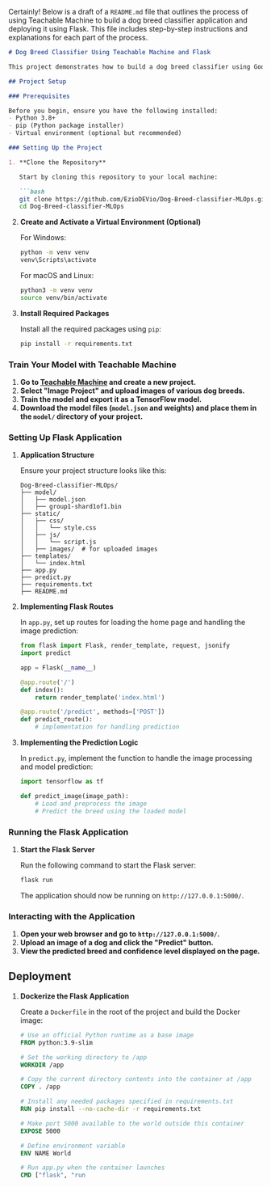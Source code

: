 Certainly! Below is a draft of a `README.md` file that outlines the process of using Teachable Machine to build a dog breed classifier application and deploying it using Flask. This file includes step-by-step instructions and explanations for each part of the process.

```markdown
# Dog Breed Classifier Using Teachable Machine and Flask

This project demonstrates how to build a dog breed classifier using Google's Teachable Machine and deploy it using a Flask web application. The application allows users to upload an image of a dog and returns the predicted breed along with a confidence level.

## Project Setup

### Prerequisites

Before you begin, ensure you have the following installed:
- Python 3.8+
- pip (Python package installer)
- Virtual environment (optional but recommended)

### Setting Up the Project

1. **Clone the Repository**

   Start by cloning this repository to your local machine:

   ```bash
   git clone https://github.com/EzioDEVio/Dog-Breed-classifier-MLOps.git
   cd Dog-Breed-classifier-MLOps
   ```

2. **Create and Activate a Virtual Environment (Optional)**

   For Windows:
   ```bash
   python -m venv venv
   venv\Scripts\activate
   ```

   For macOS and Linux:
   ```bash
   python3 -m venv venv
   source venv/bin/activate
   ```

3. **Install Required Packages**

   Install all the required packages using `pip`:

   ```bash
   pip install -r requirements.txt
   ```

### Train Your Model with Teachable Machine

1. **Go to [Teachable Machine](https://teachablemachine.withgoogle.com/) and create a new project.**
2. **Select "Image Project" and upload images of various dog breeds.**
3. **Train the model and export it as a TensorFlow model.**
4. **Download the model files (`model.json` and weights) and place them in the `model/` directory of your project.**

### Setting Up Flask Application

1. **Application Structure**

   Ensure your project structure looks like this:

   ```
   Dog-Breed-classifier-MLOps/
   ├── model/
   │   ├── model.json
   │   ├── group1-shard1of1.bin
   ├── static/
   │   ├── css/
   │   │   └── style.css
   │   ├── js/
   │   │   └── script.js
   │   ├── images/  # for uploaded images
   ├── templates/
   │   └── index.html
   ├── app.py
   ├── predict.py
   ├── requirements.txt
   ├── README.md
   ```

2. **Implementing Flask Routes**

   In `app.py`, set up routes for loading the home page and handling the image prediction:

   ```python
   from flask import Flask, render_template, request, jsonify
   import predict

   app = Flask(__name__)

   @app.route('/')
   def index():
       return render_template('index.html')

   @app.route('/predict', methods=['POST'])
   def predict_route():
       # implementation for handling prediction
   ```

3. **Implementing the Prediction Logic**

   In `predict.py`, implement the function to handle the image processing and model prediction:

   ```python
   import tensorflow as tf

   def predict_image(image_path):
       # Load and preprocess the image
       # Predict the breed using the loaded model
   ```

### Running the Flask Application

1. **Start the Flask Server**

   Run the following command to start the Flask server:

   ```bash
   flask run
   ```

   The application should now be running on `http://127.0.0.1:5000/`.

### Interacting with the Application

1. **Open your web browser and go to `http://127.0.0.1:5000/`.**
2. **Upload an image of a dog and click the "Predict" button.**
3. **View the predicted breed and confidence level displayed on the page.**

## Deployment

1. **Dockerize the Flask Application**

   Create a `Dockerfile` in the root of the project and build the Docker image:

   ```dockerfile
   # Use an official Python runtime as a base image
   FROM python:3.9-slim

   # Set the working directory to /app
   WORKDIR /app

   # Copy the current directory contents into the container at /app
   COPY . /app

   # Install any needed packages specified in requirements.txt
   RUN pip install --no-cache-dir -r requirements.txt

   # Make port 5000 available to the world outside this container
   EXPOSE 5000

   # Define environment variable
   ENV NAME World

   # Run app.py when the container launches
   CMD ["flask", "run